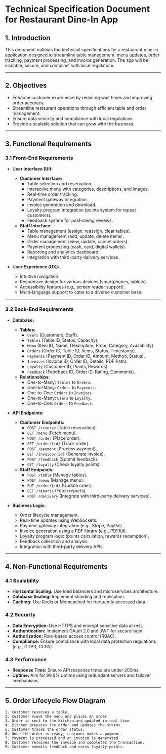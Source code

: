 # Technical Specification Document for Restaurant Dine-In App

## 1. Introduction
This document outlines the technical specifications for a restaurant dine-in application designed to streamline table management, menu updates, order tracking, payment processing, and invoice generation. The app will be scalable, secure, and compliant with local regulations.

---

## 2. Objectives
- Enhance customer experience by reducing wait times and improving order accuracy.
- Streamline restaurant operations through efficient table and order management.
- Ensure data security and compliance with local regulations.
- Provide a scalable solution that can grow with the business.

---

## 3. Functional Requirements

### 3.1 Front-End Requirements
- **User Interface (UI):**
  - **Customer Interface:**
    - Table selection and reservation.
    - Interactive menu with categories, descriptions, and images.
    - Real-time order tracking.
    - Payment gateway integration.
    - Invoice generation and download.
    - Loyalty program integration (points system for repeat customers).
    - Feedback system for post-dining reviews.
  - **Staff Interface:**
    - Table management (assign, reassign, clear tables).
    - Menu management (add, update, delete items).
    - Order management (view, update, cancel orders).
    - Payment processing (cash, card, digital wallets).
    - Reporting and analytics dashboard.
    - Integration with third-party delivery services.

- **User Experience (UX):**
  - Intuitive navigation.
  - Responsive design for various devices (smartphones, tablets).
  - Accessibility features (e.g., screen reader support).
  - Multi-language support to cater to a diverse customer base.

---

### 3.2 Back-End Requirements
- **Database:**
  - **Tables:**
    - `Users` (Customers, Staff).
    - `Tables` (Table ID, Status, Capacity).
    - `Menu` (Item ID, Name, Description, Price, Category, Availability).
    - `Orders` (Order ID, Table ID, Items, Status, Timestamp).
    - `Payments` (Payment ID, Order ID, Amount, Method, Status).
    - `Invoices` (Invoice ID, Order ID, Details, PDF Path).
    - `Loyalty` (Customer ID, Points, Rewards).
    - `Feedback` (Feedback ID, Order ID, Rating, Comments).
  - **Relationships:**
    - One-to-Many: `Tables` to `Orders`.
    - One-to-Many: `Orders` to `Payments`.
    - One-to-One: `Orders` to `Invoices`.
    - One-to-Many: `Users` to `Loyalty`.
    - One-to-One: `Orders` to `Feedback`.

- **API Endpoints:**
  - **Customer Endpoints:**
    - `POST /reserve` (Table reservation).
    - `GET /menu` (Fetch menu).
    - `POST /order` (Place order).
    - `GET /order/{id}` (Track order).
    - `POST /payment` (Process payment).
    - `GET /invoice/{id}` (Generate invoice).
    - `POST /feedback` (Submit feedback).
    - `GET /loyalty` (Check loyalty points).
  - **Staff Endpoints:**
    - `POST /table` (Manage tables).
    - `POST /menu` (Manage menu).
    - `PUT /order/{id}` (Update order).
    - `GET /reports` (Fetch reports).
    - `POST /delivery` (Integrate with third-party delivery services).

- **Business Logic:**
  - Order lifecycle management.
  - Real-time updates using WebSockets.
  - Payment gateway integration (e.g., Stripe, PayPal).
  - Invoice generation using a PDF library (e.g., PDFKit).
  - Loyalty program logic (points calculation, rewards redemption).
  - Feedback collection and analysis.
  - Integration with third-party delivery APIs.

---

## 4. Non-Functional Requirements

### 4.1 Scalability
- **Horizontal Scaling:** Use load balancers and microservices architecture.
- **Database Scaling:** Implement sharding and replication.
- **Caching:** Use Redis or Memcached for frequently accessed data.

### 4.2 Security
- **Data Encryption:** Use HTTPS and encrypt sensitive data at rest.
- **Authentication:** Implement OAuth 2.0 and JWT for secure login.
- **Authorization:** Role-based access control (RBAC).
- **Compliance:** Ensure compliance with local data protection regulations (e.g., GDPR, CCPA).

### 4.3 Performance
- **Response Time:** Ensure API response times are under 200ms.
- **Uptime:** Aim for 99.9% uptime using redundant servers and failover mechanisms.

---

## 5. Order Lifecycle Flow Diagram

```plaintext
1. Customer reserves a table.
2. Customer views the menu and places an order.
3. Order is sent to the kitchen and updated in real-time.
4. Kitchen prepares the order and updates the status.
5. Customer tracks the order status.
6. Once the order is ready, customer makes a payment.
7. Payment is processed and an invoice is generated.
8. Customer receives the invoice and completes the transaction.
9. Customer submits feedback and earns loyalty points.
